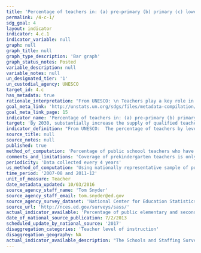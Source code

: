 ```yaml
---
title: 'Percentage of teachers in: (a) pre-primary (b) primary (c) lower secondary and (d) upper secondary education who have received at least the minimum organized teacher training (i.e. pedagogical training) pre-service or in-service required for teaching at the relevant level in a given country'
permalink: /4-c-1/
sdg_goal: 4
layout: indicator
indicator: 4.c.1
indicator_variable: null
graph: null
graph_title: null
graph_type_description: 'Bar graph'
graph_status_notes: Posted
variable_description: null
variable_notes: null
un_designated_tier: '1'
un_custodial_agency: UNESCO
target_id: 4.c
has_metadata: true
rationale_interpretation: "From UNESCO: \n Teachers play a key role in ensuring the quality of education provided. Ideally all teachers should receive adequate, appropriate and relevant pedagogical training to teach at the chosen level of education and be academically well-qualified in the subject(s) they are expected to teach. This indicator measures the share of the teaching work force which is pedagogically well-trained. \nFrom OECD: \nTo provide policy-relevant analysis on teachers' participation in professional development activities through a robust indicator."
goal_meta_link: 'http://unstats.un.org/sdgs/files/metadata-compilation/Metadata-Goal-4.pdf'
goal_meta_link_page: 15
indicator_name: 'Percentage of teachers in: (a) pre-primary (b) primary (c) lower secondary and (d) upper secondary education who have received at least the minimum organized teacher training (i.e. pedagogical training) pre-service or in-service required for teaching at the relevant level in a given country'
target: 'By 2030, substantially increase the supply of qualified teachers, including through international cooperation for teacher training in developing countries, especially least developed countries and small island developing States.'
indicator_definition: "From UNESCO:  The percentage of teachers by level of education taught (pre-primary, primary, lower secondary and upper secondary) who have received at least the minimum organized pedagogical teacher training pre-service and in-service required for teaching at the relevant level in a given country. The indicator should be calculated separately for public and private institutions. From OECD: Teachers (ISCED 2 level) were asked to indicate whether they had participated in any of the following activities 12 months prior to the survey: \tCourses/workshops (on subject matter or methods and/or other education-related topics). \tEducation conferences or seminars (where teachers and/or researchers present their research results and discuss education problems). \tObservation visits to other schools. \tObservation visits to business premises, public organisations, or non-governmental organisations. \tIn-service training courses in business premises, public organisations or non-governmental organisations. \tQualification programmes (e.g. a degree programme). \tParticipation in a network of teachers formed specifically for the professional development of teachers. \tIndividual or collaborative research on a topic of professional interest. \tMentoring and/or peer observation and coaching as part of a formal school arrangement"
source_title: null
source_notes: null
published: true
method_of_computation: 'Percentage of public schoool teachers who have regular certification or probationary certification (only require fulfillment of probationary employment period.'
comments_and_limitations: 'Coverage of prekindergarten teachers is only partial. Many teachers teach more than one academic level, and included in the tabulation as multiple levels.'
periodicity: 'Data collected every 4 years'
us_method_of_computation: 'Using nationally representative sample of public school teachers, percentage of teachers with regular or probationary certification.'
time_period: '2007-08 and 2011-12'
unit_of_measure: Teacher
date_metadata_updated: 10/03/2016
source_agency_staff_name: 'Tom Snyder'
source_agency_staff_email: tom.snyder@ed.gov
source_agency_survey_dataset: 'National Center for Education Statistics, Schools and Staffing Survey'
source_url: 'http://nces.ed.gov/surveys/sass/'
actual_indicator_available: 'Percentage of public elementary and secondary school teachers who have regular certification or probationary certification (only requiring fulfillment of a probationary employment period. '
date_of_national_source_publication: 7/2/2013
scheduled_update_by_national_source: '2017'
disaggregation_categories: 'Teacher level of instruction'
disaggregation_geography: NA
actual_indicator_available_description: "The Schools and Staffing Survey (SASS) was conducted by NCES seven times between 1987 through 2011. SASS was an integrated study public and private school districts, schools, principals, and teachers designed to provide descriptive data on the context of elementary and secondary education. SASS covered a wide range of topics from teacher demand, teacher and principal characteristics, general conditions in schools, principals' and teachers' perceptions of school climate and problems in their schools, teacher compensation, district hiring and retention practices, to basic characteristics of the student population. After 2010–11, NCES redesigned SASS and named it the National Teacher and Principal Survey (NTPS) to reflect the redesigned study's focus on the teacher and principal labor market and on the state of K-12 school staff. NCES first conducted NTPS in 2015–16. Data will be released in late 2016 or early 2017.\nVariable name                         Description of variable pctteachers_prep\t\t\t    Percent of public school teachers with certification, preprimary pctteachers_prim\t\t\t    Percent of public school teachers with certification, primary pctteachers_lowersec\t\t\tPercent of public school teachers with certification, lower secondary pctteachers_uppersec\t\t\tPercent of public school teachers with certification, upper secondary pctteachers_multiple levels\t\tPercent of public school teachers with certification, multiple levels"
---
```

